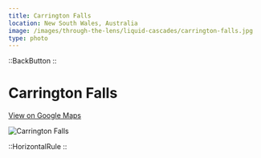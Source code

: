 ```yaml
---
title: Carrington Falls
location: New South Wales, Australia
image: /images/through-the-lens/liquid-cascades/carrington-falls.jpg
type: photo
---
```


::BackButton
::

# Carrington Falls

<a href="https://www.google.com/maps/search/?api=1&query=Carrington+Falls,+New+South+Wales,+Australia" target="_blank" rel="noopener noreferrer">View on Google Maps</a>

![Carrington Falls](/images/through-the-lens/liquid-cascades/carrington-falls.jpg)

<div class="mb-8"></div>

::HorizontalRule
::
